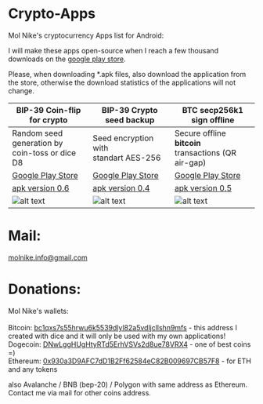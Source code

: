 # Crypto-Apps

Mol Nike's cryptocurrency Apps list for Android:

I will make these apps open-source when I reach a few thousand downloads on the [google play store](https://play.google.com/store/apps/developer?id=Mol+Nike).

Please, when downloading *.apk files, also download the application from the store, otherwise the download statistics of the applications will not change.

| BIP-39 Coin-flip for crypto | BIP-39 Crypto seed backup | BTC secp256k1 sign offline |
| --- | --- | --- |
| Random seed generation by<br>coin-toss or dice D8 | Seed encryption with<br>standart AES-256 | Secure offline **bitcoin**<br>transactions (QR air-gap) |
| [Google Play Store](https://play.google.com/store/apps/details?id=com.molnike.crypto.seed) | [Google Play Store](https://play.google.com/store/apps/details?id=com.molnike.crypto.backup) | [Google Play Store](https://play.google.com/store/apps/details?id=com.molnike.crypto.simplesign) |
| [apk version 0.6](https://github.com/openMolNike/Crypto-Apps/blob/main/apk/com.molnike.crypto.seed.apk?raw=true) | [apk version 0.4](https://github.com/openMolNike/Crypto-Apps/blob/main/apk/com.molnike.crypto.backup.apk?raw=true) | [apk version 0.5](https://github.com/openMolNike/Crypto-Apps/blob/main/apk/com.molnike.crypto.simplesign.apk?raw=true) |
| ![alt text](https://raw.githubusercontent.com/openMolNike/Crypto-Apps/main/images/seed_gen.png "BIP-39 Coin-flip for crypto") | ![alt text](https://raw.githubusercontent.com/openMolNike/Crypto-Apps/main/images/seed_aes.png "BIP-39 Crypto seed backup") | ![alt text](https://raw.githubusercontent.com/openMolNike/Crypto-Apps/main/images/btc_sign.png "BTC secp256k1 sign offline") |

# Mail:
molnike.info@gmail.com

# Donations:
Mol Nike's wallets:<br>
<br>Bitcoin: [bc1qxs7s55hrwu6k5539dlyl82a5vdljcllshn9mfs](https://blockchair.com/bitcoin/address/bc1qxs7s55hrwu6k5539dlyl82a5vdljcllshn9mfs) - this address I created with dice and it will only be used with my own applications!
<br>Dogecoin: [DNwLggHUgHtyRTd5ErhVSVs2d8ue78VRX4](https://blockchair.com/dogecoin/address/DNwLggHUgHtyRTd5ErhVSVs2d8ue78VRX4) - one of best coins =)
<br>Ethereum: [0x930a3D9AFC7dD1B2Ff62584eC82B009697CB57F8](https://etherscan.io/address/0x930a3D9AFC7dD1B2Ff62584eC82B009697CB57F8) - for ETH and any tokens

also Avalanche / BNB (bep-20) / Polygon with same address as Ethereum. Contact me via mail for other coins address.

